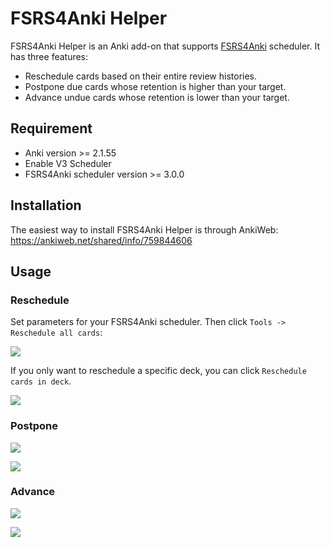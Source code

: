 # FSRS4Anki Helper

FSRS4Anki Helper is an Anki add-on that supports [FSRS4Anki](https://github.com/open-spaced-repetition/fsrs4anki) scheduler. It has three features:

- Reschedule cards based on their entire review histories.
- Postpone due cards whose retention is higher than your target.
- Advance undue cards whose retention is lower than your target.

## Requirement

- Anki version >= 2.1.55
- Enable V3 Scheduler
- FSRS4Anki scheduler version >= 3.0.0

## Installation

The easiest way to install FSRS4Anki Helper is through AnkiWeb: https://ankiweb.net/shared/info/759844606

## Usage

### Reschedule

Set parameters for your FSRS4Anki scheduler. Then click `Tools -> Reschedule all cards`:

![](https://user-images.githubusercontent.com/32575846/195558914-199d41c2-011d-4618-9778-311b2d1a89be.png)

If you only want to reschedule a specific deck, you can click `Reschedule cards in deck`.

![](https://user-images.githubusercontent.com/32575846/195559101-91d356d7-d5a5-410d-a342-54172ef3141b.png)

### Postpone

![](https://user-images.githubusercontent.com/32575846/215248309-25893d12-92e9-489f-9acd-b393272c823c.png)

![](https://user-images.githubusercontent.com/32575846/215248331-a580468a-4937-478e-a578-7e812aa600f4.png)


### Advance

![](https://user-images.githubusercontent.com/32575846/215248367-bed8fb78-ad1b-44aa-8904-d2c68e870cf2.png)

![](https://user-images.githubusercontent.com/32575846/215248388-09b07f55-9815-4922-9da3-199fdcc30ba1.png)



